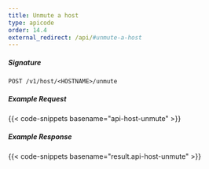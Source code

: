 ```yaml
---
title: Unmute a host
type: apicode
order: 14.4
external_redirect: /api/#unmute-a-host
---
```


##### Signature
`POST /v1/host/<HOSTNAME>/unmute`
##### Example Request
{{< code-snippets basename="api-host-unmute" >}}
##### Example Response
{{< code-snippets basename="result.api-host-unmute" >}}
